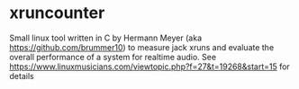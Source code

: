 # xruncounter
Small linux tool written in C by Hermann Meyer (aka https://github.com/brummer10) to measure jack xruns and evaluate the overall performance of a system for realtime audio.
See https://www.linuxmusicians.com/viewtopic.php?f=27&t=19268&start=15 for details
